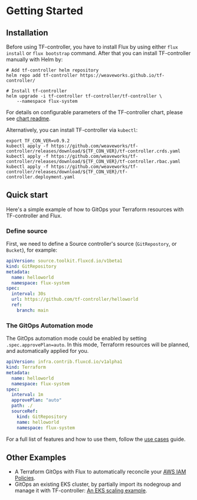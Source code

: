 # Getting Started

## Installation

Before using TF-controller, you have to install Flux by using either `flux install` or `flux bootstrap` command.
After that you can install TF-controller manually with Helm by:

```shell
# Add tf-controller helm repository
helm repo add tf-controller https://weaveworks.github.io/tf-controller/

# Install tf-controller
helm upgrade -i tf-controller tf-controller/tf-controller \
    --namespace flux-system
```

For details on configurable parameters of the TF-controller chart,
please see [chart readme](https://github.com/weaveworks/tf-controller/tree/main/charts/tf-controller#tf-controller-for-flux).

Alternatively, you can install TF-controller via `kubectl`:

```shell
export TF_CON_VER=v0.9.2
kubectl apply -f https://github.com/weaveworks/tf-controller/releases/download/${TF_CON_VER}/tf-controller.crds.yaml
kubectl apply -f https://github.com/weaveworks/tf-controller/releases/download/${TF_CON_VER}/tf-controller.rbac.yaml
kubectl apply -f https://github.com/weaveworks/tf-controller/releases/download/${TF_CON_VER}/tf-controller.deployment.yaml
```

## Quick start

Here's a simple example of how to GitOps your Terraform resources with TF-controller and Flux.

### Define source

First, we need to define a Source controller's source (`GitRepostory`, or `Bucket`), for example:

```yaml
apiVersion: source.toolkit.fluxcd.io/v1beta1
kind: GitRepository
metadata:
  name: helloworld
  namespace: flux-system
spec:
  interval: 30s
  url: https://github.com/tf-controller/helloworld
  ref:
    branch: main
```

### The GitOps Automation mode

The GitOps automation mode could be enabled by setting `.spec.approvePlan=auto`. In this mode, Terraform resources will be planned,
and automatically applied for you.

```yaml
apiVersion: infra.contrib.fluxcd.io/v1alpha1
kind: Terraform
metadata:
  name: helloworld
  namespace: flux-system
spec:
  interval: 1m
  approvePlan: "auto"
  path: ./
  sourceRef:
    kind: GitRepository
    name: helloworld
    namespace: flux-system
```

For a full list of features and how to use them, follow the [use cases](/tf-controller/use_cases) guide.

## Other Examples
  * A Terraform GitOps with Flux to automatically reconcile your [AWS IAM Policies](https://github.com/tf-controller/aws-iam-policies).
  * GitOps an existing EKS cluster, by partially import its nodegroup and manage it with TF-controller: [An EKS scaling example](https://github.com/tf-controller/eks-scaling).
